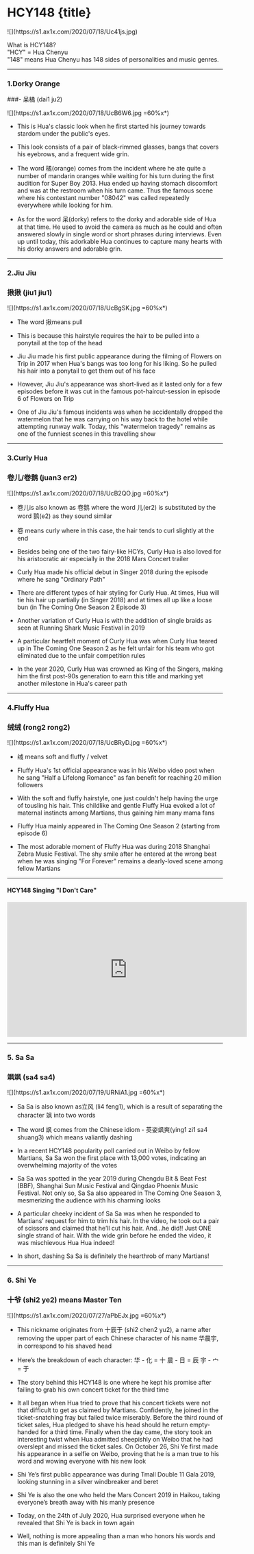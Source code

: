 # HCY148 {title}

<div class="background" markdown="1">
![](https://s1.ax1x.com/2020/07/18/Uc41js.jpg)
</div>

What is HCY148?  
"HCY" = Hua Chenyu  
"148" means Hua Chenyu has 148 sides of personalities and music genres.   

---------------

### 1.Dorky Orange
###- 呆橘 (dai1 ju2)

<div class="center shadow" markdown="1">
![](https://s1.ax1x.com/2020/07/18/UcB6W6.jpg =60%x*)
</div>

- This is Hua's classic look when he first started his journey towards stardom under the public's eyes. 

- This look consists of a pair of black-rimmed glasses, bangs that covers his eyebrows, and a frequent wide grin.

- The word 橘(orange) comes from the incident where he ate quite a number of mandarin oranges while waiting for his turn during the first audition for Super Boy 2013. Hua ended up having stomach discomfort and was at the restroom when his turn came. Thus the famous scene where his contestant number "08042" was called repeatedly everywhere while looking for him.

- As for the word 呆(dorky) refers to the dorky and adorable side of Hua at that time. He used to avoid the camera as much as he could and often answered slowly in single word or short phrases during interviews. Even up until today, this adorkable Hua continues to capture many hearts with his dorky answers and adorable grin. 

---------------

### 2.Jiu Jiu
### 揪揪 (jiu1 jiu1)

<div class="center shadow" markdown="1">
![](https://s1.ax1x.com/2020/07/18/UcBgSK.jpg =60%x*)
</div>

- The word 揪means pull

- This is because this hairstyle requires the hair to be pulled into a ponytail at the top of the head

- Jiu Jiu made his first public appearance during the filming of Flowers on Trip in 2017 when Hua's bangs was too long for his liking. So he pulled his hair into a ponytail to get them out of his face  

- However, Jiu Jiu's appearance was short-lived as it lasted only for a few episodes before it was cut in the famous pot-haircut-session in episode 6 of Flowers on Trip

- One of Jiu Jiu's famous incidents was when he accidentally dropped the watermelon that he was carrying on his way back to the hotel while attempting runway walk. Today, this "watermelon tragedy" remains as one of the funniest scenes in this travelling show

---------------

### 3.Curly Hua 
### 卷儿/卷鹅 (juan3 er2)

<div class="center shadow" markdown="1">
![](https://s1.ax1x.com/2020/07/18/UcB2QO.jpg =60%x*)
</div>

- 卷儿is also known as 卷鹅 where the word 儿(er2) is substituted by the word 鹅(e2) as they sound similar

- 卷 means curly where in this case, the hair tends to curl slightly at the end

- Besides being one of the two fairy-like HCYs, Curly Hua is also loved for his aristocratic air especially in the 2018 Mars Concert trailer   

- Curly Hua made his official debut in Singer 2018 during the episode where he sang "Ordinary Path"

- There are different types of hair styling for Curly Hua. At times, Hua will tie his hair up partially (in Singer 2018) and at times all up like a loose bun (in The Coming One Season 2 Episode 3)

- Another variation of Curly Hua is with the addition of single braids as seen at Running Shark Music Festival in 2019

- A particular heartfelt moment of Curly Hua was when Curly Hua teared up in The Coming One Season 2 as he felt unfair for his team who got eliminated due to the unfair competition rules 

- In the year 2020, Curly Hua was crowned as King of the Singers, making him the first post-90s generation to earn this title and marking yet another milestone in Hua's career path 

---------------

### 4.Fluffy Hua
### 绒绒 (rong2 rong2)

<div class="center shadow" markdown="1">
![](https://s1.ax1x.com/2020/07/18/UcBRyD.jpg =60%x*)
</div>

- 绒 means soft and fluffy / velvet

- Fluffy Hua's 1st official appearance was in his Weibo video post when he sang "Half a Lifelong Romance" as fan benefit for reaching 20 million followers

- With the soft and fluffy hairstyle, one just couldn't help having the urge of tousling his hair. This childlike and gentle Fluffy Hua evoked a lot of maternal instincts among Martians, thus gaining him many mama fans

- Fluffy Hua mainly appeared in The Coming One Season 2 (starting from episode 6)

- The most adorable moment of Fluffy Hua was during 2018 Shanghai Zebra Music Festival. The shy smile after he entered at the wrong beat when he was singing "For Forever" remains a dearly-loved scene among fellow Martians

---------------

#### HCY148 Singing "I Don't Care"

<iframe width="560" height="315" sandbox="allow-same-origin allow-scripts allow-popups" src="https://video.ploud.jp/videos/embed/168298e3-d64c-4268-a2d8-e70e39a98ccb" frameborder="0" allowfullscreen></iframe>

---------------

### 5. Sa Sa 
### 飒飒 (sa4 sa4)

<div class="center shadow" markdown="1">
![](https://s1.ax1x.com/2020/07/19/URNiA1.jpg =60%x*)
</div>

- Sa Sa is also known as立风 (li4 feng1), which is a result of separating the character  飒 into two words

- The word 飒 comes from the Chinese idiom - 英姿飒爽(ying1 zi1 sa4 shuang3) which means valiantly dashing

- In a recent HCY148 popularity poll carried out in Weibo by fellow Martians, Sa Sa won the first place with 13,000 votes, indicating an overwhelming majority of the votes

- Sa Sa was spotted in the year 2019 during Chengdu Bit & Beat Fest (BBF), Shanghai Sun Music Festival and Qingdao Phoenix Music Festival. Not only so, Sa Sa also appeared in The Coming One Season 3, mesmerizing the audience with his charming looks  

- A particular cheeky incident of Sa Sa was when he responded to Martians’ request for him to trim his hair. In the video, he took out a pair of scissors and claimed that he’ll cut his hair. And...he did!! Just ONE single strand of hair. With the wide grin before he ended the video, it was mischievous Hua Hua indeed!

- In short, dashing Sa Sa is definitely the hearthrob of many Martians!

---------------

### 6. Shi Ye 
### 十爷 (shi2 ye2) means Master Ten

<div class="center shadow" markdown="1">
![](https://s1.ax1x.com/2020/07/27/aPbEJx.jpg =60%x*)
</div>

- This nickname originates from 十辰于 (shi2 chen2 yu2), a name after removing the upper part of each Chinese character of his name 华晨宇, in correspond to his shaved head

- Here’s the breakdown of each character:
华 - 化 = 十
晨 - 日 = 辰
宇 - 宀 = 于

- The story behind this HCY148 is one where he kept his promise after failing to grab his own concert ticket for the third time

- It all began when Hua tried to prove that his concert tickets were not that difficult to get as claimed by Martians. Confidently, he joined in the ticket-snatching fray but failed twice miserably. Before the third round of ticket sales, Hua pledged to shave his head should he return empty-handed for a third time. Finally when the day came, the story took an interesting twist when Hua admitted sheepishly on Weibo that he had overslept and missed the ticket sales. On October 26, Shi Ye first made his appearance in a selfie on Weibo, proving that he is a man true to his word and wowing everyone with his new look

- Shi Ye’s first public appearance was during Tmall Double 11 Gala 2019, looking stunning in a silver windbreaker and beret

- Shi Ye is also the one who held the Mars Concert 2019 in Haikou, taking everyone’s breath away with his manly presence

- Today, on the 24th of July 2020, Hua surprised everyone when he revealed that Shi Ye is back in town again

- Well, nothing is more appealing than a man who honors his words and this man is definitely Shi Ye

